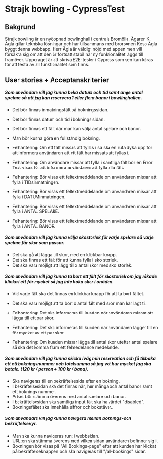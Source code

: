 # Strajk bowling - CypressTest

## Bakgrund

Strajk bowling är en nyöppnad bowlinghall i centrala Bromölla. Ägaren K. Ägla gillar tekniska lösningar och har tillsammans med brorsonen Keso Ägla byggt denna webbapp.
Herr Ägla är väldigt nöjd med appen men vill försäkra sig om att den är fortsatt stabil när ny funktionalitet läggs till framöver. Uppdraget är att skriva E2E-tester i Cypress som sen kan köras för att testa av all funktionalitet som finns.

## User stories + Acceptanskriterier

##### Som användare vill jag kunna boka datum och tid samt ange antal spelare så att jag kan reservera 1 eller flera banor i bowlinghallen.
 - Det bör finnas inmatningsfält på bokningssidan.
 - Det bör finnas datum och tid i boknings sidan. 
 - Det bör finnas ett fält där man kan välja antal spelare och banor.
 - Man bör kunna göra en fullständig bokning.

 - Felhantering: Om ett fält missas att fyllas i så ska en ruta dyka upp för att informera användaren att ett fält har missats att fyllas i.
 - Felhantering: Om användare missar att fylla i samtliga fält bör en Error Text visas för att informera användaren att fylla alla fält. 
 - Felhantering: Bör visas ett feltextmeddelande om användaren missar att fylla i TIDsinmatningen.
 - Felhantering: Bör visas ett feltextmeddelande om användaren missar att fylla i DATUMinmatningen. 
 - Felhantering: Bör visas ett feltextmeddelande om användaren missar att fylla i ANTAL SPELARE.
  - Felhantering: Bör visas ett feltextmeddelande om användaren missar att fylla i ANTAL BANOR.


##### Som användare vill jag kunna välja skostorlek för varje spelare så varje spelare får skor som passar.
 - Det ska gå att lägga till skor, med en klickbar knapp.
 - Det ska finnas ett fält för att kunna fylla i sko storlek.
 - Det ska vara möjligt att lägg till x antal skor med sko storlek.


##### Som användare vill jag kunna ta bort ett fält för skostorlek om jag råkade klicka i ett för mycket så jag inte boka skor i onödan.
 - Vid varje fält ska det finnas en klickbar knapp för att ta bort fältet.
 - Det ska vara möjligt att ta bort x antal fält med skor man har lagt til.

 - Felhantering: Det ska informeras till kunden när användaren missar att lägga till ett par skor.
 - Felhantering: Det ska informeras till kunden när användaren lägger till en för mycket av ett par skor.
 - Felhantering: Om kunden missar lägga till antal skor utefter antal spelare så ska det komma fram ett felmedelande medelande. 



##### Som användare vill jag kunna skicka iväg min reservation och få tillbaka ett ett bokningsnummer och totalsumma så jag vet hur mycket jag ska betala. (120 kr / person + 100 kr / bana).
 - Ska navigeras till en bekräftelsesida efter en bokning.
 - I bekräftelsesidan ska det finnas när, hur många och antal banor samt ett boknings nummer.
 - Priset bör stämma överens med antal spelare och banor.
 - I bekräftelsesidan ska samtliga input fält ska ha värdet "disabled".
 - Bokningsfältet ska innehålla siffror och bokstäver..



##### Som användare vill jag kunna navigera mellan boknings-och bekräftelsevyn.
 - Man ska kunna navigeras runt i webbsidan.
 - URL:en ska stämma överens med vilken sidan användaren befinner sig i.
 - Bokningen bör visas på "All Bookings-page" efter att kunden har klickat på bekräftelseknappen och ska navigeras till "/all-bookings" sidan.
